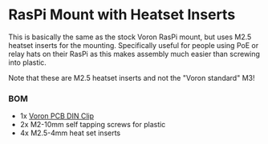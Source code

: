 # RasPi Mount with Heatset Inserts

This is basically the same as the stock Voron RasPi mount, but uses
M2.5 heatset inserts for the mounting.  Specifically useful for people
using PoE or relay hats on their RasPi as this makes assembly much easier
than screwing into plastic.

Note that these are M2.5 heatset inserts and not the "Voron standard" M3!

### BOM

* 1x [Voron PCB DIN Clip](https://github.com/VoronDesign/Voron-2/blob/Voron2.4/STLs/Electronics_Bay/pcb_din_clip_x3.stl)
* 2x M2-10mm self tapping screws for plastic
* 4x M2.5-4mm heat set inserts
